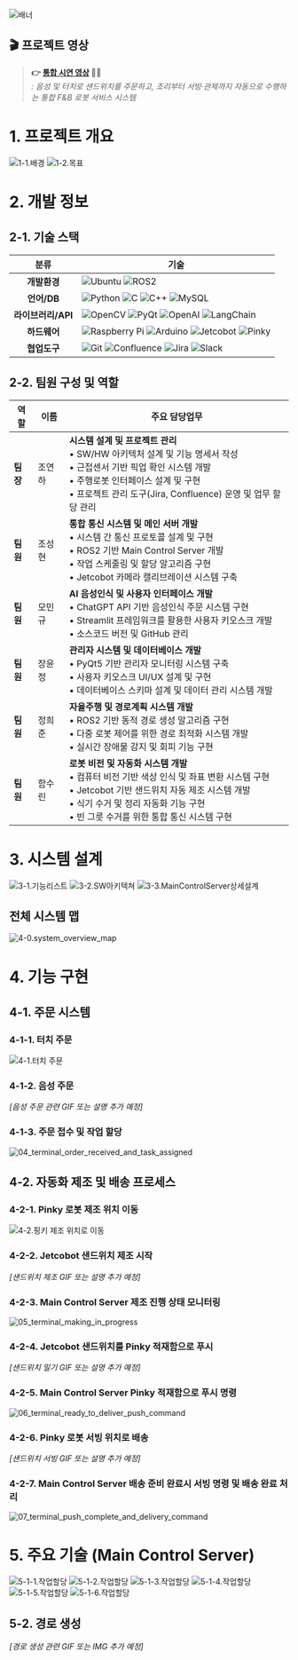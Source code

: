 ![배너](https://github.com/user-attachments/assets/2f572254-e9e0-4c69-803c-64fc96cfd2ba)

## 🎬 프로젝트 영상

> **👉 [통합 시연 영상](https://www.youtube.com/watch?v=tyQN5nz1XKo) 🥪✨**  
> *: 음성 및 터치로 샌드위치를 주문하고, 조리부터 서빙·관제까지 자동으로 수행하는 통합 F&B 로봇 서비스 시스템*

# 1. 프로젝트 개요
![1-1.배경](https://github.com/user-attachments/assets/88fd2122-2859-4f51-a76a-6df3a9d204eb)
![1-2.목표](https://github.com/user-attachments/assets/4be521ec-6397-4555-8637-ff225889b253)

# 2. 개발 정보
## 2-1. 기술 스택
| **분류** | **기술** |
|:--------:|---------|
| **개발환경** | ![Ubuntu](https://img.shields.io/badge/Ubuntu%2024.04-E95420?style=for-the-badge&logo=Ubuntu&logoColor=white) ![ROS2](https://img.shields.io/badge/ROS2%20Jazzy-22314E?style=for-the-badge&logo=ros&logoColor=white) |
| **언어/DB** | ![Python](https://img.shields.io/badge/Python-3776AB?style=for-the-badge&logo=Python&logoColor=white) ![C](https://img.shields.io/badge/C-A8B9CC?style=for-the-badge&logo=C&logoColor=white) ![C++](https://img.shields.io/badge/C++-00599C?style=for-the-badge&logo=cplusplus&logoColor=white) ![MySQL](https://img.shields.io/badge/MySQL-4479A1?style=for-the-badge&logo=MySQL&logoColor=white) |
| **라이브러리/API** | ![OpenCV](https://img.shields.io/badge/OpenCV-5C3EE8?style=for-the-badge&logo=opencv&logoColor=white) ![PyQt](https://img.shields.io/badge/PyQt-41CD52?style=for-the-badge&logo=qt&logoColor=white) ![OpenAI](https://img.shields.io/badge/OpenAI%20API-412991?style=for-the-badge&logo=openai&logoColor=white) ![LangChain](https://img.shields.io/badge/LangChain-0097A7?style=for-the-badge&logo=langchain&logoColor=white) |
| **하드웨어** | ![Raspberry Pi](https://img.shields.io/badge/Raspberry%20Pi%205-A22846?style=for-the-badge&logo=raspberrypi&logoColor=white) ![Arduino](https://img.shields.io/badge/Arduino%20Nano-00878F?style=for-the-badge&logo=arduino&logoColor=white) ![Jetcobot](https://img.shields.io/badge/Jetcobot%20280%20M5-00A82D?style=for-the-badge&logo=probot&logoColor=white) ![Pinky](https://img.shields.io/badge/Pinky-FF3850?style=for-the-badge&logo=probot&logoColor=white) |
| **협업도구** | ![Git](https://img.shields.io/badge/Git-F05032?style=for-the-badge&logo=git&logoColor=white) ![Confluence](https://img.shields.io/badge/Confluence-172B4D?style=for-the-badge&logo=confluence&logoColor=white) ![Jira](https://img.shields.io/badge/Jira-0052CC?style=for-the-badge&logo=jira&logoColor=white) ![Slack](https://img.shields.io/badge/Slack-4A154B?style=for-the-badge&logo=slack&logoColor=white) |

## 2-2. 팀원 구성 및 역할
| 역할 | 이름 | 주요 담당업무 |
|------|------|---------------|
| **팀장** | 조연하 | **시스템 설계 및 프로젝트 관리** <br/> • SW/HW 아키텍처 설계 및 기능 명세서 작성 <br/> • 근접센서 기반 픽업 확인 시스템 개발 <br/> • 주행로봇 인터페이스 설계 및 구현 <br/> • 프로젝트 관리 도구(Jira, Confluence) 운영 및 업무 할당 관리 |
| **팀원** | 조성현 | **통합 통신 시스템 및 메인 서버 개발** <br/> • 시스템 간 통신 프로토콜 설계 및 구현 <br/> • ROS2 기반 Main Control Server 개발 <br/> • 작업 스케줄링 및 할당 알고리즘 구현 <br/> • Jetcobot 카메라 캘리브레이션 시스템 구축 |
| **팀원** | 모민규 | **AI 음성인식 및 사용자 인터페이스 개발** <br/> • ChatGPT API 기반 음성인식 주문 시스템 구현 <br/> • Streamlit 프레임워크를 활용한 사용자 키오스크 개발 <br/> • 소스코드 버전 및 GitHub 관리 |
| **팀원** | 장윤정 | **관리자 시스템 및 데이터베이스 개발** <br/> • PyQt5 기반 관리자 모니터링 시스템 구축 <br/> • 사용자 키오스크 UI/UX 설계 및 구현 <br/> • 데이터베이스 스키마 설계 및 데이터 관리 시스템 개발 |
| **팀원** | 정희준 | **자율주행 및 경로계획 시스템 개발** <br/> • ROS2 기반 동적 경로 생성 알고리즘 구현 <br/> • 다중 로봇 제어를 위한 경로 최적화 시스템 개발 <br/> • 실시간 장애물 감지 및 회피 기능 구현 |
| **팀원** | 함수린 | **로봇 비전 및 자동화 시스템 개발** <br/> • 컴퓨터 비전 기반 색상 인식 및 좌표 변환 시스템 구현 <br/> • Jetcobot 기반 샌드위치 자동 제조 시스템 개발 <br/> • 식기 수거 및 정리 자동화 기능 구현 <br/> • 빈 그릇 수거를 위한 통합 통신 시스템 구현 |

# 3. 시스템 설계
![3-1.기능리스트](https://github.com/user-attachments/assets/a1016e74-0ea3-4867-8f6b-fa7804f8d777)
![3-2.SW아키텍쳐](https://github.com/user-attachments/assets/2305e8bf-13d3-44a6-b60f-c04be4f1f87c)
![3-3.MainControlServer상세설계](https://github.com/user-attachments/assets/0c665271-b265-44dc-964e-c1f19dcf2c61)
## 전체 시스템 맵
![4-0.system_overview_map](https://github.com/user-attachments/assets/29bda9a3-1cf6-4f45-a47f-574c0bb33dd2)

# 4. 기능 구현

## 4-1. 주문 시스템
### 4-1-1. 터치 주문
![4-1.터치 주문](https://github.com/user-attachments/assets/4781298d-91c0-4bbf-97aa-8e6744e52601)

### 4-1-2. 음성 주문
*[음성 주문 관련 GIF 또는 설명 추가 예정]*

### 4-1-3. 주문 접수 및 작업 할당
![04_terminal_order_received_and_task_assigned](https://github.com/user-attachments/assets/42971dd2-2038-4e0e-9235-91d59e4dbcfb)

## 4-2. 자동화 제조 및 배송 프로세스

### 4-2-1. Pinky 로봇 제조 위치 이동
![4-2.핑키 제조 위치로 이동](https://github.com/user-attachments/assets/7f8c0d88-2cae-42fe-aa30-aedb2b7f86c3)

### 4-2-2. Jetcobot 샌드위치 제조 시작
*[샌드위치 제조 GIF 또는 설명 추가 예정]*

### 4-2-3. Main Control Server 제조 진행 상태 모니터링
![05_terminal_making_in_progress](https://github.com/user-attachments/assets/fb3af0a9-f832-435b-a3cd-f3bef28de05f)

### 4-2-4. Jetcobot 샌드위치를 Pinky 적재함으로 푸시
*[샌드위치 밀기 GIF 또는 설명 추가 예정]*

### 4-2-5. Main Control Server Pinky 적재함으로 푸시 명령
![06_terminal_ready_to_deliver_push_command](https://github.com/user-attachments/assets/26d47864-6e7c-4c1c-b7d0-e82f3f614f70)

### 4-2-6. Pinky 로봇 서빙 위치로 배송
*[샌드위치 서빙 GIF 또는 설명 추가 예정]*

### 4-2-7. Main Control Server 배송 준비 완료시 서빙 명령 및 배송 완료 처리
![07_terminal_push_complete_and_delivery_command](https://github.com/user-attachments/assets/d53b8402-750c-41ff-8f10-37277551c7c7)


# 5. 주요 기술 (Main Control Server)
![5-1-1.작업할당](https://github.com/user-attachments/assets/00a12934-9d5e-49a4-9acf-2fbb79249a0a)
![5-1-2.작업할당](https://github.com/user-attachments/assets/af37a66e-8705-48fe-90f4-aec056afba06)
![5-1-3.작업할당](https://github.com/user-attachments/assets/e1bc890c-0aef-4389-ba9b-d9511e490f59)
![5-1-4.작업할당](https://github.com/user-attachments/assets/3d9bb9e7-3a1e-49fb-a204-7ff7e85186d0)
![5-1-5.작업할당](https://github.com/user-attachments/assets/880e2862-ede6-4cac-8940-f9d62cc1ed93)
![5-1-6.작업할당](https://github.com/user-attachments/assets/572b095e-0e7b-4aaa-92fe-c10a00392443)



## 5-2. 경로 생성
*[경로 생성 관련 GIF 또는 IMG 추가 예정]*

